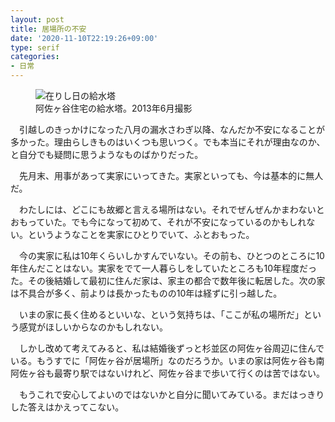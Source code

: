 ```yaml
---
layout: post
title: 居場所の不安
date: '2020-11-10T22:19:26+09:00'
type: serif
categories:
- 日常
---
```


<figure>
<img src="/blog/images/water-tower-2020-11-10.jpg" alt="在りし日の給水塔" />
<figcaption>阿佐ヶ谷住宅の給水塔。2013年6月撮影</figcaption>
</figure>

　引越しのきっかけになった八月の漏水さわぎ以降、なんだか不安になることが多かった。理由らしきものはいくつも思いつく。でも本当にそれが理由なのか、と自分でも疑問に思うようなものばかりだった。

　先月末、用事があって実家にいってきた。実家といっても、今は基本的に無人だ。

　わたしには、どこにも故郷と言える場所はない。それでぜんぜんかまわないとおもっていた。でも今になって初めて、それが不安になっているのかもしれない。というようなことを実家にひとりでいて、ふとおもった。

　今の実家に私は10年くらいしかすんでいない。その前も、ひとつのところに10年住んだことはない。実家をでて一人暮らしをしていたところも10年程度だった。その後結婚して最初に住んだ家は、家主の都合で数年後に転居した。次の家は不具合が多く、前よりは長かったものの10年は経ずに引っ越した。

　いまの家に長く住めるといいな、という気持ちは、「ここが私の場所だ」という感覚がほしいからなのかもしれない。

　しかし改めて考えてみると、私は結婚後ずっと杉並区の阿佐ヶ谷周辺に住んでいる。もうすでに「阿佐ヶ谷が居場所」なのだろうか。いまの家は阿佐ヶ谷も南阿佐ヶ谷も最寄り駅ではないけれど、阿佐ヶ谷まで歩いて行くのは苦ではない。

　もうこれで安心してよいのではないかと自分に聞いてみている。まだはっきりした答えはかえってこない。
